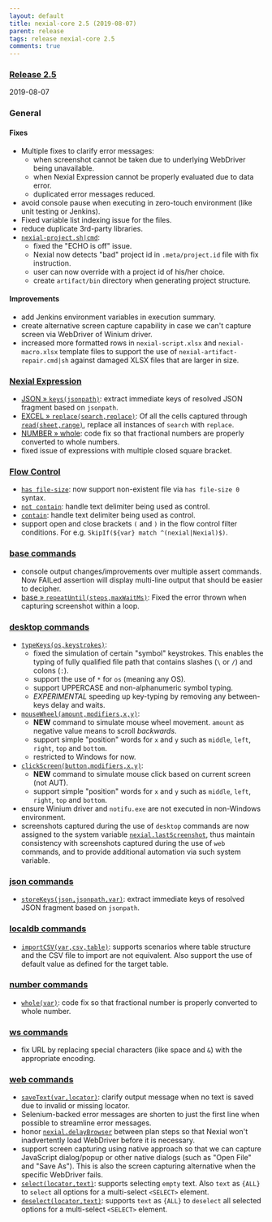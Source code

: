 ```yaml
---
layout: default
title: nexial-core 2.5 (2019-08-07)
parent: release
tags: release nexial-core 2.5
comments: true
---
```


### <a href="https://github.com/nexiality/nexial-core/releases/tag/nexial-core-v2.5_0599" class="external-link" target="_nexial_link">Release 2.5</a>
2019-08-07


### General
#### Fixes
- Multiple fixes to clarify error messages: 
  - when screenshot cannot be taken due to underlying WebDriver being unavailable.
  - when Nexial Expression cannot be properly evaluated due to data error.
  - duplicated error messages reduced.
- avoid console pause when executing in zero-touch environment (like unit testing or Jenkins).
- Fixed variable list indexing issue for the files.
- reduce duplicate 3rd-party libraries.
- [`nexial-project.sh|cmd`](../userguide/BatchFiles#nexial-project):
  - fixed the "ECHO is off" issue.
  - Nexial now detects "bad" project id in `.meta/project.id` file with fix instruction.
  - user can now override with a project id of his/her choice.
  - create `artifact/bin` directory when generating project structure.

#### Improvements
- add Jenkins environment variables in execution summary.
- create alternative screen capture capability in case we can't capture screen via WebDriver of Winium driver.
- increased more formatted rows in `nexial-script.xlsx` and `nexial-macro.xlsx` template files to 
  support the use of `nexial-artifact-repair.cmd|sh` against damaged XLSX files that are larger in size.


### [Nexial Expression](../expressions)
- [JSON &raquo; `keys(jsonpath)`](../expressions/JSONexpression#keysjsonpath): extract immediate keys of resolved JSON 
  fragment based on `jsonpath`.
- [EXCEL &raquo; `replace(search,replace)`](../expressions/EXCELexpression#replacesearchreplace): Of all the cells 
  captured through [`read(sheet,range)`](../expressions/EXCELexpression#readsheetrange), replace all instances of 
  `search` with `replace`.
- [NUMBER &raquo; whole](../expressions/NUMBERexpression#whole): code fix so that fractional numbers are properly 
  converted to whole numbers.
- fixed issue of expressions with multiple closed square bracket.


### [Flow Control](../flowcontrols)
- [`has file-size`](../flowcontrols/filter#description): now support non-existent file via `has file-size 0` syntax.
- [`not contain`](../flowcontrols/filter.#description): handle text delimiter being used as control.
- [`contain`](../flowcontrols/filter.#description): handle text delimiter being used as control.
- support open and close brackets `(` and `)` in the flow control filter conditions. For e.g. 
  `SkipIf(${var} match ^(nexial|Nexial)$)`.


### [base commands](../commands/base)
- console output changes/improvements over multiple assert commands. Now FAILed assertion will display multi-line 
  output that should be easier to decipher.
- [base &raquo; `repeatUntil(steps,maxWaitMs)`](../commands/base/repeatUntil(steps,maxWaitMs)): Fixed the error thrown 
  when capturing screenshot within a loop.


### [desktop commands](../commands/desktop)
- [`typeKeys(os,keystrokes)`](../commands/desktop/typeKeys(os,keystrokes)): 
  - fixed the simulation of certain "symbol" keystrokes. This enables the typing of fully qualified file path that 
    contains slashes (`\` or `/`) and colons (`:`).
  - support the use of `*` for `os` (meaning any OS).
  - support UPPERCASE and non-alphanumeric symbol typing.
  - _EXPERIMENTAL_ speeding up key-typing by removing any between-keys delay and waits.
- [`mouseWheel(amount,modifiers,x,y)`](../commands/desktop/mouseWheel(amount,modifiers,x,y)): 
  - **NEW** command to simulate mouse wheel movement. `amount` as negative value means to scroll _backwards_.
  - support simple "position" words for `x` and `y` such as `middle`, `left`, `right`, `top` and `bottom`.
  - restricted to Windows for now.
- [`clickScreen(button,modifiers,x,y)`](../commands/desktop/clickScreen(button,modifiers,x,y)): 
  - **NEW** command to simulate mouse click based on current screen (not AUT).
  - support simple "position" words for `x` and `y` such as `middle`, `left`, `right`, `top` and `bottom`.
- ensure Winium driver and `notifu.exe` are not executed in non-Windows environment.
- screenshots captured during the use of `desktop` commands are now assigned to the system variable 
  [`nexial.lastScreenshot`](../systemvars/index#nexial.lastScreenshot), thus maintain consistency with screenshots 
  captured during the use of `web` commands, and to provide additional automation via such system variable.


### [json commands](../commands/json)
- [`storeKeys(json,jsonpath,var)`](../commands/json/storeKeys(json,jsonpath,var)): extract immediate keys of resolved 
  JSON fragment based on `jsonpath`.


### [localdb commands](../commands/localdb)
- [`importCSV(var,csv,table)`](../commands/localdb/importCSV(var,csv,table)): supports scenarios where table structure 
  and the CSV file to import are not equivalent. Also support the use of default value as defined for the target table.


### [number commands](../commands/number)
- [`whole(var)`](../commands/number/whole(var)): code fix so that fractional number is properly converted to whole number.


### [ws commands](../commands/ws)
- fix URL by replacing special characters (like space and `&`) with the appropriate encoding.


### [web commands](../commands/web)
- [`saveText(var,locator)`](../commands/web/saveText(var,locator)): clarify output message when no text is saved due 
  to invalid or missing locator.
- Selenium-backed error messages are shorten to just the first line when possible to streamline error messages.
- honor [`nexial.delayBrowser`](../systemvars/index#nexial.delayBrowser) between plan steps so that Nexial won't 
  inadvertently load WebDriver before it is necessary.
- support screen capturing using native approach so that we can capture JavaScript dialog/popup or other native dialogs 
  (such as "Open File" and "Save As"). This is also the screen capturing alternative when the specific WebDriver fails.
- [`select(locator,text)`](../commands/web/select(locator,text)): supports selecting `empty` text. Also `text` as 
  `{ALL}` to `select` all options for a multi-select `<SELECT>` element.
- [`deselect(locator,text)`](../commands/web/deselect(locator,text)): supports `text` as `{ALL}` to `deselect` all 
  selected options for a multi-select `<SELECT>` element.
